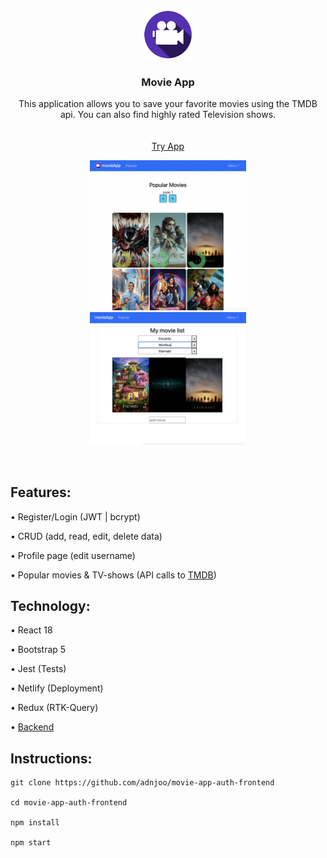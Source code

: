 <!-- PROJECT LOGO -->
<br />
<p align="center">
    <a href='https://github.com/adnjoo/Movie-App'>
    <img src="src/assets/logo.png" alt="Logo" width="80" height="80">
    </a>

  <h3 align="center">Movie App</h3>

  <p align="center">
    This application allows you to save your favorite movies using the TMDB api. You can also find highly rated Television shows.
    <br />
    <br />
    <br />
    <a href="https://andrew-movie-app.netlify.app/">Try App</a>
  </p>
</p>

<p align="center">
<a href='https://andrew-movie-app.netlify.app/'>
<img src='./scrn9.png' width='250'><br>
<img src='./scrn8.png' width='250'>
</a>
</p>

<br>

## Features:

• Register/Login (JWT | bcrypt)

• CRUD (add, read, edit, delete data)

• Profile page (edit username)

• Popular movies & TV-shows (API calls to [TMDB](https://developers.themoviedb.org/3))


## Technology: 

• React 18

• Bootstrap 5

• Jest (Tests)

• Netlify (Deployment)

• Redux (RTK-Query)

• [Backend](https://github.com/adnjoo/movie-app-auth-backend)

## Instructions:

```
git clone https://github.com/adnjoo/movie-app-auth-frontend

cd movie-app-auth-frontend

npm install

npm start
```
